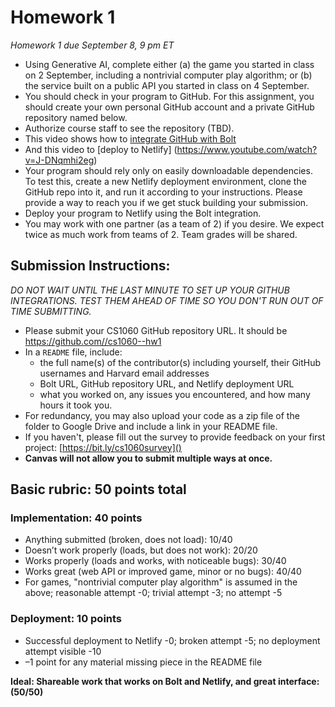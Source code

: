 # Homework 1
*Homework 1 due September 8, 9 pm ET* 

- Using Generative AI, complete either (a) the game you started in class on 2 September, including a nontrivial computer play algorithm; or (b) the service built on a public API you started in class on 4 September.
- You should check in your program to GitHub. For this assignment, you should create your own personal GitHub account and a private GitHub repository named below.
- Authorize course staff to see the repository (TBD).
- This video shows how to [integrate GitHub with Bolt](https://drive.google.com/file/d/1CH1wEdmwM2vFN_-HX4u28m2JyYfRYbyk/view?usp=sharing) 
- And this video to [deploy to Netlify]
(https://www.youtube.com/watch?v=J-DNqmhi2eg)
- Your program should rely only on easily downloadable dependencies. To test this, create a new Netlify deployment environment, clone the GitHub repo into it, and run it according to your instructions. Please provide a way to reach you if we get stuck building your submission.
- Deploy your program to Netlify using the Bolt integration.
- You may work with one partner (as a team of 2) if you desire. We expect twice as much work from teams of 2. Team grades will be shared.
  
## Submission Instructions:

*DO NOT WAIT UNTIL THE LAST MINUTE TO SET UP YOUR GITHUB INTEGRATIONS. TEST THEM AHEAD OF TIME SO YOU DON'T RUN OUT OF TIME SUBMITTING.*

- Please submit your CS1060 GitHub repository URL.
It should be https://github.com//cs1060--hw1
- In a `README` file, include:
  - the full name(s) of the contributor(s) including yourself, their GitHub usernames and Harvard email addresses
  - Bolt URL, GitHub repository URL, and Netlify deployment URL
  - what you worked on, any issues you encountered, and how many hours it took you.
- For redundancy, you may also upload your code as a zip file of the folder to Google Drive and include a link in your README file.
- If you haven't, please fill out the survey to provide feedback on your first project: [https://bit.ly/cs1060survey]()
- **Canvas will not allow you to submit multiple ways at once.**
 

## Basic rubric: 50 points total

### Implementation: 40 points
- Anything submitted (broken, does not load): 10/40
- Doesn’t work properly (loads, but does not work): 20/20
- Works properly (loads and works, with noticeable bugs): 30/40
- Works great (web API or improved game, minor or no bugs): 40/40
- For games, "nontrivial computer play algorithm" is assumed in the above; reasonable attempt -0; trivial attempt -3; no attempt -5

### Deployment: 10 points

- Successful deployment to Netlify -0; broken attempt -5; no deployment attempt visible -10
- –1 point for any material missing piece in the README file

**Ideal: Shareable work that works on Bolt and Netlify, and great interface: (50/50)**